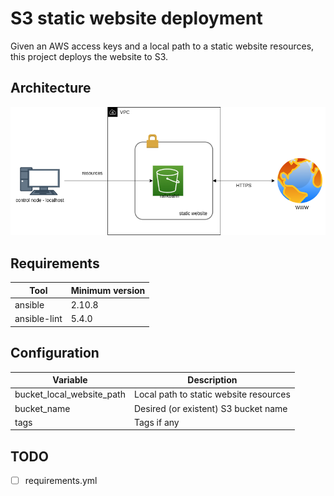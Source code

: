 S3 static website deployment
============================

Given an AWS access keys and a local path to a static website resources, this project deploys the website to S3.


Architecture
------------

![Architecture](./docs/files/arch.png)

Requirements
------------

| Tool         | Minimum version |
|--------------|-----------------|
| ansible      | 2.10.8          |
| ansible-lint | 5.4.0           |

Configuration
-------------

| Variable                  | Description                            |
|---------------------------|----------------------------------------|
| bucket_local_website_path | Local path to static website resources |
| bucket_name               | Desired (or existent) S3 bucket name   |
| tags                      | Tags if any                            |


TODO
----

- [ ] requirements.yml
